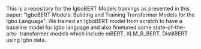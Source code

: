 This is a repository for the IgboBERT Models trainings as presented in this paper: "IgboBERT Models: Building and Training Transformer Models for the
Igbo Language". We trained an IgboBERT model from scratch to have a baseline model for Igbo language and also finetuned some state-of-the-arts- transformer models which include mBERT, XLM_R_BERT, DistilBERT using Igbo data.
